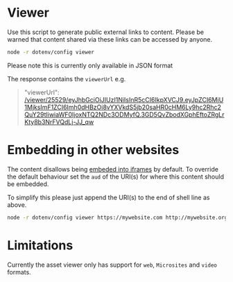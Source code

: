 # Viewer

Use this script to generate public external links to content. Please be warned that content shared via these links can be accessed by anyone.


```sh
node -r dotenv/config viewer
```

Please note this is currently only available in JSON format

The response contains the `viewerUrl` e.g. 

> "viewerUrl": [/viewer/25529/eyJhbGciOiJIUzI1NiIsInR5cCI6IkpXVCJ9.eyJpZCI6MjU1MjksImF1ZCI6Imh0dHBzOi8vYXVkdS5jb20saHR0cHM6Ly9hc2Rhc2QuY29tIiwiaWF0IjoxNTQ2NDc3ODMyfQ.3GD5QvZbodXGphEftoZRgLrKty8b3NrFVQdLj-JJ_qw](https://product.5app.com/viewer/25529/eyJhbGciOiJIUzI1NiIsInR5cCI6IkpXVCJ9.eyJpZCI6MjU1MjksImF1ZCI6Imh0dHBzOi8vYXVkdS5jb20saHR0cHM6Ly9hc2Rhc2QuY29tIiwiaWF0IjoxNTQ2NDc3ODMyfQ.3GD5QvZbodXGphEftoZRgLrKty8b3NrFVQdLj-JJ_qw)


# Embedding in other websites

The content disallows being [embeded into iframes](https://developer.mozilla.org/en-US/docs/Web/HTTP/Headers/X-Frame-Options) by default. To override the default behaviour set the `aud` of the URI(s) for where this content should be embedded.

To simplify this please just append the URI(s) to the end of shell line as above.


```sh
node -r dotenv/config viewer https://mywebsite.com http://mywebsite.org
```

# Limitations

Currently the asset viewer only has support for `web`, `Microsites` and `video` formats.